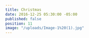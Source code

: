 ```yaml
---
title: Christmas
date: 2016-12-25 05:30:00 -05:00
published: false
position: 11
image: "/uploads/Image-1%20(1).jpg"
---
```


